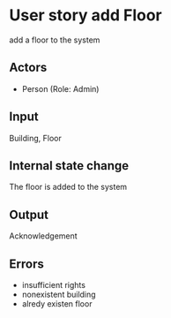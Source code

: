 # User story add Floor

add a floor to the system

## Actors

* Person (Role: Admin)

## Input

Building, Floor

## Internal state change

The floor is added to the system

## Output 

Acknowledgement

## Errors

* insufficient rights
* nonexistent building
* alredy existen floor
